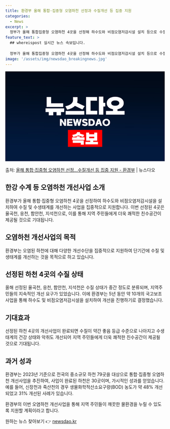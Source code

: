 ```yaml
---
title: 환경부 올해 통합·집중형 오염하천 선정과 수질개선 등 집중 지원
categories:
  - News
excerpt: >
  정부가 올해 통합집중형 오염하천 4곳을 선정해 하수도와 비점오염저감시설 설치 등으로 수질 및 수생태계 개선을…
feature_text: >
  ## whereispost 실시간 뉴스 속보입니다.

  정부가 올해 통합집중형 오염하천 4곳을 선정해 하수도와 비점오염저감시설 설치 등으로 수질 및 수생태계 개선을…
image: '/assets/img/newsdao_breakingnews.jpg'
---
```


![뉴스다오 속보](/assets/img/newsdao_breakingnews.jpg)

<p>출처: <a href="https://newsdao.kr/3443" rel="dofollow">올해 통합·집중형 오염하천 선정…수질개선 등 집중 지원 - 환경부</a> | 뉴스다오</p>

<h2>한강 수계 등 오염하천 개선사업 소개</h2>
환경부가 올해 통합·집중형 오염하천 4곳을 선정하여 하수도와 비점오염저감시설을 설치하여 수질 및 수생태계를 개선하는 사업을 집중적으로 지원합니다. 이번 선정된 4곳은 율곡천, 응천, 함안천, 지석천으로, 이를 통해 지역 주민들에게 더욱 쾌적한 친수공간이 제공될 것으로 기대됩니다.

<h2>오염하천 개선사업의 목적</h2>
환경부는 오염된 하천에 대해 다양한 개선수단을 집중적으로 지원하여 단기간에 수질 및 생태계를 개선하는 것을 목적으로 하고 있습니다.

<h2>선정된 하천 4곳의 수질 상태</h2>
올해 선정된 율곡천, 응천, 함안천, 지석천은 수질 상태가 중간 정도로 분류되며, 지역주민들의 지속적인 개선 요구가 있었습니다. 이에 환경부는 5년 동안 약 10개의 국고보조사업을 통해 하수도 및 비점오염저감시설을 설치하여 개선을 진행하기로 결정했습니다.

<h2>기대효과</h2>
선정된 하천 4곳의 개선사업이 완료되면 수질이 약간 좋음 등급 수준으로 나아지고 수생태계의 건강 상태와 악취도 개선되어 지역 주민들에게 더욱 쾌적한 친수공간이 제공될 것으로 기대됩니다.

<h2>과거 성과</h2>
환경부는 2023년 기준으로 전국의 중소규모 하천 79곳을 대상으로 통합·집중형 오염하천 개선사업을 추진하여, 사업이 완료된 하천은 30곳이며, 가시적인 성과를 얻었습니다. 예를 들어, 신장천과 죽산천의 경우 생물화학적산소요구량(BOD) 농도가 약 48% 개선되었고 31% 개선된 사례가 있습니다.

환경부의 이번 오염하천 개선사업을 통해 지역 주민들이 깨끗한 물환경을 누릴 수 있도록 지원할 계획이라고 합니다. 

원하는 뉴스 찾아보기 👉 <a href="https://newsdao.kr" rel="dofollow">newsdao.kr</a>


